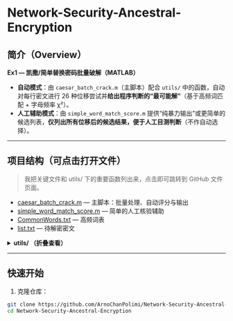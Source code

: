 # Network-Security-Ancestral-Encryption

## 简介（Overview）

**Ex1 — 凯撒/简单替换密码批量破解（MATLAB）**

- **自动模式**：由 `caesar_batch_crack.m`（主脚本）配合 `utils/` 中的函数，自动对每行密文进行 26 种位移尝试并**给出程序判断的“最可能解”**（基于高频词匹配 + 字母频率 χ²）。
- **人工辅助模式**：由 `simple_word_match_score.m` 提供“纯暴力输出”或更简单的候选列表，**仅列出所有位移后的候选结果，便于人工目测判断**（不作自动选择）。

---

## 项目结构（可点击打开文件）
> 我把关键文件和 utils/ 下的重要函数列出来，点击即可跳转到 GitHub 文件页面。

- [caesar_batch_crack.m](./caesar_batch_crack.m) — 主脚本：批量处理、自动评分与输出
- [simple_word_match_score.m](./simple_word_match_score.m) — 简单的人工核验辅助
- [CommonWords.txt](./CommonWords.txt) — 高频词表
- [list.txt](./list.txt) — 待解密密文
 

<details>
<summary><strong>utils/ （折叠查看）</strong></summary>

- [utils/load_wordlist.m](./utils/load_wordlist.m) — 读取词表文件（返回 cell array）
- [utils/caesar_decrypt_basic.m](./utils/caesar_decrypt_basic.m) — 凯撒解密函数
- [utils/eng_chi_square.m](./utils/eng_chi_square.m) — 计算字母频率 χ²
- （可继续在 utils/ 添加其它工具函数）

</details>


---

## 快速开始

1. 克隆仓库：
```bash
git clone https://github.com/ArnoChanPolimi/Network-Security-Ancestral-Encryption.git
cd Network-Security-Ancestral-Encryption
